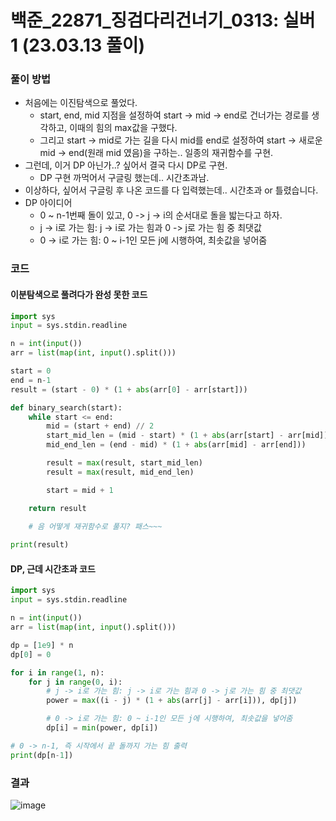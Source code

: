 # 백준_22871_징검다리건너기_0313: 실버 1 (23.03.13 풀이)

### 풀이 방법
- 처음에는 이진탐색으로 풀었다.
    - start, end, mid 지점을 설정하여 start -> mid -> end로 건너가는 경로를 생각하고, 이때의 힘의 max값을 구했다.
    - 그리고 start -> mid로 가는 길을 다시 mid를 end로 설정하여 start -> 새로운 mid -> end(원래 mid 였음)을 구하는.. 일종의 재귀함수를 구현.
- 그런데, 이거 DP 아닌가..? 싶어서 결국 다시 DP로 구현.
    - DP 구현 까먹어서 구글링 했는데.. 시간초과남.
- 이상하다, 싶어서 구글링 후 나온 코드를 다 입력했는데.. 시간초과 or 틀렸습니다.
- DP 아이디어
  - 0 ~ n-1번째 돌이 있고, 0 -> j -> i의 순서대로 돌을 밟는다고 하자.
  - j -> i로 가는 힘: j -> i로 가는 힘과 0 -> j로 가는 힘 중 최댓값
  - 0 -> i로 가는 힘: 0 ~ i-1인 모든 j에 시행하여, 최솟값을 넣어줌
 
### 코드
#### 이분탐색으로 풀려다가 완성 못한 코드
```python
import sys
input = sys.stdin.readline

n = int(input())
arr = list(map(int, input().split()))

start = 0
end = n-1
result = (start - 0) * (1 + abs(arr[0] - arr[start]))

def binary_search(start):
    while start <= end:
        mid = (start + end) // 2
        start_mid_len = (mid - start) * (1 + abs(arr[start] - arr[mid]))
        mid_end_len = (end - mid) * (1 + abs(arr[mid] - arr[end]))

        result = max(result, start_mid_len)
        result = max(result, mid_end_len)

        start = mid + 1

    return result

    # 음 어떻게 재귀함수로 풀지? 패스~~~
    
print(result)
```
#### DP, 근데 시간초과 코드
```python
import sys
input = sys.stdin.readline

n = int(input())
arr = list(map(int, input().split()))

dp = [1e9] * n
dp[0] = 0

for i in range(1, n):
    for j in range(0, i):
        # j -> i로 가는 힘: j -> i로 가는 힘과 0 -> j로 가는 힘 중 최댓값
        power = max((i - j) * (1 + abs(arr[j] - arr[i])), dp[j])

        # 0 -> i로 가는 힘: 0 ~ i-1인 모든 j에 시행하여, 최솟값을 넣어줌
        dp[i] = min(power, dp[i])

# 0 -> n-1, 즉 시작에서 끝 돌까지 가는 힘 출력
print(dp[n-1])
```

### 결과
![image](https://user-images.githubusercontent.com/69101394/224635170-5df8c464-eceb-4ffc-bd38-144880d094ec.png)
